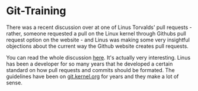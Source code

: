 Git-Training
============

There was a recent discussion over at one of Linus Torvalds' pull requests - rather, someone requested a pull on the Linux kernel through Githubs pull request option on the website - and Linus was making some very insightful objections about the current way the Github website creates pull requests.

You can read the whole discussion [here](https://github.com/torvalds/linux/pull/17#issuecomment-5654674). It's actually very interesting. Linus has been a developer for so many years that he developed a certain standard on how pull requests and commits should be formated. The guidelines have been on [git.kernel.org](http://git.kernel.org/?p=git/git.git;a=blob;f=Documentation/SubmittingPatches;h=ece3c77482b3ff006b973f1ed90b708e26556862;hb=HEAD) for years and they make a lot of sense.
